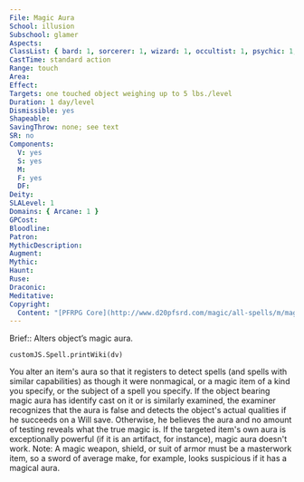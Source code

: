 ```yaml
---
File: Magic Aura
School: illusion
Subschool: glamer
Aspects: 
ClassList: { bard: 1, sorcerer: 1, wizard: 1, occultist: 1, psychic: 1, mesmerist: 1 }
CastTime: standard action
Range: touch
Area: 
Effect: 
Targets: one touched object weighing up to 5 lbs./level
Duration: 1 day/level
Dismissible: yes
Shapeable: 
SavingThrow: none; see text
SR: no
Components:
  V: yes
  S: yes
  M: 
  F: yes
  DF: 
Deity: 
SLALevel: 1
Domains: { Arcane: 1 }
GPCost: 
Bloodline: 
Patron: 
MythicDescription: 
Augment: 
Mythic: 
Haunt: 
Ruse: 
Draconic: 
Meditative: 
Copyright:
  Content: "[PFRPG Core](http://www.d20pfsrd.com/magic/all-spells/m/magic-aura)"
---
```

Brief:: Alters object’s magic aura.

```dataviewjs
customJS.Spell.printWiki(dv)
```

You alter an item's aura so that it registers to detect spells (and spells with similar capabilities) as though it were nonmagical, or a magic item of a kind you specify, or the subject of a spell you specify. If the object bearing magic aura has identify cast on it or is similarly examined, the examiner recognizes that the aura is false and detects the object's actual qualities if he succeeds on a Will save. Otherwise, he believes the aura and no amount of testing reveals what the true magic is.  If the targeted item's own aura is exceptionally powerful (if it is an artifact, for instance), magic aura doesn't work.  Note: A magic weapon, shield, or suit of armor must be a masterwork item, so a sword of average make, for example, looks suspicious if it has a magical aura.
